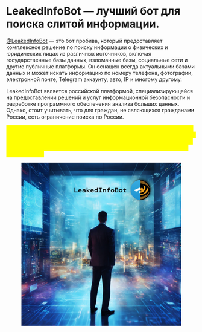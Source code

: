 # LeakedInfoBot — лучший бот для поиска слитой информации.

[@LeakedInfoBot](https://ok.me/glQF1) — это бот пробива, который предоставляет комплексное решение по поиску информации о физических и юридических лицах из различных источников, включая государственные базы данных, взломанные базы, социальные сети и другие публичные платформы. Он оснащен всегда актуальными базами данных и может искать информацию по номеру телефона, фотографии, электронной почте, Telegram аккаунту, авто, IP и многому другому.

LeakedInfoBot является российской платформой, специализирующейся на предоставлении решений и услуг информационной безопасности и разработке программного обеспечения анализа больших данных. Однако, стоит учитывать, что для граждан, не являющихся гражданами России, есть ограничение поиска по России.

<mark style="color:yellow;">Стоит помнить, что получение персональной информации без согласия человека может повлечь за собой уголовную ответственность. Поэтому использование таких ботов должно быть осуществлено в соответствии с законодательством вашей страны и при соблюдении прав и свобод других людей.</mark>

<figure><img src=".gitbook/assets/leak2.jpg" alt=""><figcaption></figcaption></figure>
